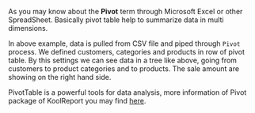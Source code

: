 As you may know about the __Pivot__ term through Microsoft Excel or other SpreadSheet. Basically pivot table help to summarize data in multi dimensions.

In above example, data is pulled from CSV file and piped through `Pivot` process. We defined customers, categories and products in row of pivot table. By this settings we can see data in a tree like above, going from customers to product categories and to products. The sale amount are showing on the right hand side.

PivotTable is a powerful tools for data analysis, more information of Pivot package of KoolReport you may find [here](https://www.koolreport.com/packages/pivot).